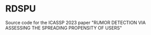 # RDSPU
Source code for the ICASSP 2023 paper "RUMOR DETECTION VIA ASSESSING THE SPREADING PROPENSITY OF USERS"
